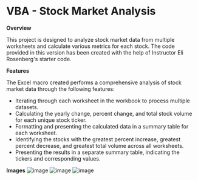 # VBA - Stock Market Analysis

**Overview**

This project is designed to analyze stock market data from multiple worksheets and calculate various metrics for each stock. The code provided in this version has been created with the help of Instructor Eli Rosenberg's starter code.

**Features**

The Excel macro created performs a comprehensive analysis of stock market data through the following features:

* Iterating through each worksheet in the workbook to process multiple datasets.
* Calculating the yearly change, percent change, and total stock volume for each unique stock ticker.
* Formatting and presenting the calculated data in a summary table for each worksheet.
* Identifying the stocks with the greatest percent increase, greatest percent decrease, and greatest total volume across all worksheets.
* Presenting the results in a separate summary table, indicating the tickers and corresponding values.


**Images**
![image](https://github.com/obi8449/VBA-Challenge/assets/120345543/0b8017a0-f483-463d-adc1-d1d5e14df31d)
![image](https://github.com/obi8449/VBA-stock-market-analysis/assets/120345543/ae540538-e019-4fd1-ac32-71d798dfc632)
![image](https://github.com/obi8449/VBA-stock-market-analysis/assets/120345543/19747472-e612-454c-9b11-8f665abdd168)

